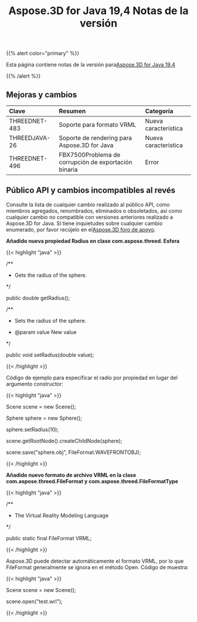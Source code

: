 ﻿---
title: Aspose.3D for Java 19,4 Notas de la versión
type: docs
weight: 90
url: /es/java/aspose-3d-for-java-19-4-release-notes/
---
{{% alert color="primary" %}} 

Esta página contiene notas de la versión para[Aspose.3D for Java 19,4](https://repository.aspose.com/webapp/#/artifacts/browse/tree/General/repo/com/aspose/aspose-3d/19.4)

{{% /alert %}} 
## **Mejoras y cambios**

|**Clave**|**Resumen**|**Categoría**|
|:- |:- |:- |
|THREEDNET-483 |Soporte para formato VRML|Nueva característica|
|THREEDJAVA-26|Soporte de rendering para Aspose.3D for Java|Nueva característica|
|THREEDNET-496 |FBX7500Problema de corrupción de exportación binaria|Error|

## **Público API y cambios incompatibles al revés**

Consulte la lista de cualquier cambio realizado al público API, como miembros agregados, renombrados, eliminados o obsoletados, así como cualquier cambio no compatible con versiones anteriores realizado a Aspose.3D for Java. Si tiene inquietudes sobre cualquier cambio enumerado, por favor recújelo en el[Aspose.3D foro de apoyo](https://forum.aspose.com/c/3d).

**Añadido nueva propiedad Radius en clase com.aspose.threed. Esfera**

{{< highlight "java" >}}

 /**

 * Gets the radius of the sphere.

 */

public double getRadius();

/**

 * Sets the radius of the sphere.

 * @param value New value

 */

public void setRadius(double value);

{{< /highlight >}}

Código de ejemplo para especificar el radio por propiedad en lugar del argumento constructor:

{{< highlight "java" >}}

 Scene scene = new Scene();

Sphere sphere = new Sphere();

sphere.setRadius(10);

scene.getRootNode().createChildNode(sphere);

scene.save("sphere.obj", FileFormat.WAVEFRONTOBJ);

{{< /highlight >}}

**Añadido nuevo formato de archivo VRML en la clase com.aspose.threed.FileFormat y com.aspose.threed.FileFormatType**

{{< highlight "java" >}}

 /**

 * The Virtual Reality Modeling Language

 */

public static final FileFormat VRML;

{{< /highlight >}}

Aspose.3D puede detectar automáticamente el formato VRML, por lo que FileFormat generalmente se ignora en el método Open. Código de muestra:

{{< highlight "java" >}}

 Scene scene = new Scene();

scene.open("test.wrl");

{{< /highlight >}}
